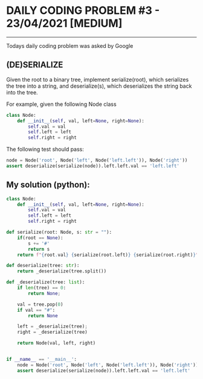 # DAILY CODING PROBLEM #3 - 23/04/2021 [MEDIUM]
* * *
Todays daily coding problem was asked by Google

## (DE)SERIALIZE

Given the root to a binary tree, implement serialize(root), which serializes the tree into a string, and deserialize(s), which deserializes the string back into the tree.

For example, given the following Node class
```python
class Node:
    def __init__(self, val, left=None, right=None):
        self.val = val
        self.left = left
        self.right = right
```

The following test should pass:
```python
node = Node('root', Node('left', Node('left.left')), Node('right'))
assert deserialize(serialize(node)).left.left.val == 'left.left'
```

## My solution (python):

```python
class Node:
    def __init__(self, val, left=None, right=None):
        self.val = val
        self.left = left
        self.right = right

def serialize(root: Node, s: str = ""):
	if(root == None):
		s += '#'
		return s
	return f"{root.val} {serialize(root.left)} {serialize(root.right)}"

def deserialize(tree: str):
	return _deserialize(tree.split())

def _deserialize(tree: list):
	if len(tree) == 0:
		return None;

	val = tree.pop(0)
	if val == "#":
		return None

	left = _deserialize(tree);
	right = _deserialize(tree)

	return Node(val, left, right)


if __name__ == '__main__':
	node = Node('root', Node('left', Node('left.left')), Node('right'))
	assert deserialize(serialize(node)).left.left.val == 'left.left'

```